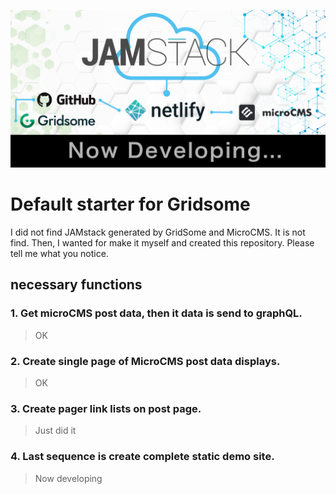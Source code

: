 ![Developing JAMstack by MicroCMS, GridSome, Netlify](github.jpg "Developing JAMstack by MicroCMS, GridSome, Netlify")
# Default starter for Gridsome

I did not find JAMstack generated by GridSome and MicroCMS.
It is not find.
Then, I wanted for make it myself and created this repository.
Please tell me what you notice.

## necessary functions

### 1. Get microCMS post data, then it data is send to graphQL.
> OK

### 2. Create single page of MicroCMS post data displays.
> OK

### 3. Create pager link lists on post page.
> Just did it

### 4. Last sequence is create complete static demo site.
> Now developing